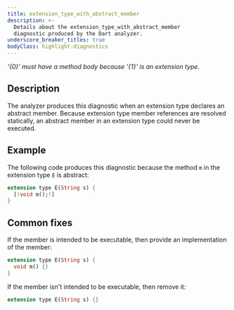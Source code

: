 ```yaml
---
title: extension_type_with_abstract_member
description: >-
  Details about the extension_type_with_abstract_member
  diagnostic produced by the Dart analyzer.
underscore_breaker_titles: true
bodyClass: highlight-diagnostics
---
```


_'{0}' must have a method body because '{1}' is an extension type._

## Description

The analyzer produces this diagnostic when an extension type declares an
abstract member. Because extension type member references are resolved
statically, an abstract member in an extension type could never be
executed.

## Example

The following code produces this diagnostic because the method `m` in the
extension type `E` is abstract:

```dart
extension type E(String s) {
  [!void m();!]
}
```

## Common fixes

If the member is intended to be executable, then provide an implementation
of the member:

```dart
extension type E(String s) {
  void m() {}
}
```

If the member isn't intended to be executable, then remove it:

```dart
extension type E(String s) {}
```
